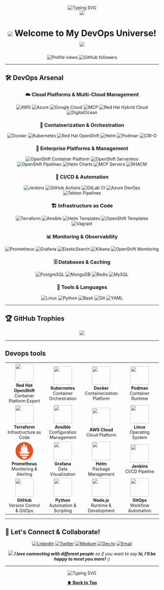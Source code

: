 <div align="center">
  <img src="https://readme-typing-svg.herokuapp.com/?font=Fira+Code&pause=1000&color=00D4FF&center=true&vCenter=true&width=435&lines=Hey+there!+I'm+%5BYour+Name%5D+%F0%9F%91%8B;DevOps+Engineer+%F0%9F%9A%80;OpenShift+Specialist+%E2%9A%93;Cloud+Enthusiast+%E2%98%81%EF%B8%8F;Automation+Lover+%F0%9F%A4%96;Always+Learning+%F0%9F%93%88" alt="Typing SVG" />
</div>

<div align="center">
  <img src="https://media.giphy.com/media/M9gbBd9nbDrOTu1Mqx/giphy.gif" width="100"/>
</div>

<h1 align="center">
  <img src="https://media.giphy.com/media/hvRJCLFzcasrR4ia7z/giphy.gif" width="30px"/>
  Welcome to My DevOps Universe! 
  <img src="https://media.giphy.com/media/hvRJCLFzcasrR4ia7z/giphy.gif" width="30px"/>
</h1>

<div align="center">
  <img src="https://komarev.com/ghpvc/?username=yourusername&label=Profile%20views&color=0e75b6&style=flat" alt="Profile views" />
  <img src="https://img.shields.io/github/followers/yourusername?label=Followers&style=social" alt="GitHub followers" />
</div>



---

## 🛠️ DevOps Arsenal

<div align="center">

### ☁️ Cloud Platforms & Multi-Cloud Management
![AWS](https://img.shields.io/badge/AWS-%23FF9900.svg?style=for-the-badge&logo=amazon-aws&logoColor=white)
![Azure](https://img.shields.io/badge/azure-%230072C6.svg?style=for-the-badge&logo=microsoftazure&logoColor=white)
![Google Cloud](https://img.shields.io/badge/GoogleCloud-%234285F4.svg?style=for-the-badge&logo=google-cloud&logoColor=white)
![MCP](https://img.shields.io/badge/Multi%20Cloud%20Platform-FF6B6B?style=for-the-badge&logo=icloud&logoColor=white)
![Red Hat Hybrid Cloud](https://img.shields.io/badge/Red%20Hat%20Hybrid%20Cloud-EE0000?style=for-the-badge&logo=redhat&logoColor=white)
![DigitalOcean](https://img.shields.io/badge/DigitalOcean-%230167ff.svg?style=for-the-badge&logo=digitalOcean&logoColor=white)

### 🐳 Containerization & Orchestration
![Docker](https://img.shields.io/badge/docker-%230db7ed.svg?style=for-the-badge&logo=docker&logoColor=white)
![Kubernetes](https://img.shields.io/badge/kubernetes-%23326ce5.svg?style=for-the-badge&logo=kubernetes&logoColor=white)
![Red Hat OpenShift](https://img.shields.io/badge/Red%20Hat%20OpenShift-EE0000?style=for-the-badge&logo=redhatopenshift&logoColor=white)
![Helm](https://img.shields.io/badge/Helm-0F1689?style=for-the-badge&logo=Helm&labelColor=0F1689&logoColor=white)
![Podman](https://img.shields.io/badge/Podman-892CA0?style=for-the-badge&logo=podman&logoColor=white)
![CRI-O](https://img.shields.io/badge/CRI--O-326CE5?style=for-the-badge&logo=kubernetes&logoColor=white)

### 🏢 Enterprise Platforms & Management
![OpenShift Container Platform](https://img.shields.io/badge/OpenShift%20Container%20Platform-EE0000?style=for-the-badge&logo=redhatopenshift&logoColor=white)
![OpenShift Serverless](https://img.shields.io/badge/OpenShift%20Serverless-EE0000?style=for-the-badge&logo=redhat&logoColor=white)
![OpenShift Pipelines](https://img.shields.io/badge/OpenShift%20Pipelines-EE0000?style=for-the-badge&logo=redhat&logoColor=white)
![Helm Charts](https://img.shields.io/badge/Helm%20Charts-0F1689?style=for-the-badge&logo=helm&logoColor=white)
![MCP Servers](https://img.shields.io/badge/MCP%20Servers-4A90E2?style=for-the-badge&logo=server&logoColor=white)
![RHACM](https://img.shields.io/badge/Red%20Hat%20ACM-EE0000?style=for-the-badge&logo=redhat&logoColor=white)

### 🔄 CI/CD & Automation  
![Jenkins](https://img.shields.io/badge/jenkins-%232C5263.svg?style=for-the-badge&logo=jenkins&logoColor=white)
![GitHub Actions](https://img.shields.io/badge/github%20actions-%232671E5.svg?style=for-the-badge&logo=githubactions&logoColor=white)
![GitLab CI](https://img.shields.io/badge/gitlab%20ci-%23181717.svg?style=for-the-badge&logo=gitlab&logoColor=white)
![Azure DevOps](https://img.shields.io/badge/Azure_DevOps-0078D4?style=for-the-badge&logo=azure-devops&logoColor=white)
![Tekton Pipelines](https://img.shields.io/badge/Tekton%20Pipelines-FD495C?style=for-the-badge&logo=tekton&logoColor=white)

### 🏗️ Infrastructure as Code
![Terraform](https://img.shields.io/badge/terraform-%235835CC.svg?style=for-the-badge&logo=terraform&logoColor=white)
![Ansible](https://img.shields.io/badge/ansible-%231A1918.svg?style=for-the-badge&logo=ansible&logoColor=white)
![Helm Templates](https://img.shields.io/badge/Helm%20Templates-0F1689?style=for-the-badge&logo=helm&logoColor=white)
![OpenShift Templates](https://img.shields.io/badge/OpenShift%20Templates-EE0000?style=for-the-badge&logo=redhat&logoColor=white)
![Vagrant](https://img.shields.io/badge/vagrant-%231563FF.svg?style=for-the-badge&logo=vagrant&logoColor=white)

### 📊 Monitoring & Observability
![Prometheus](https://img.shields.io/badge/Prometheus-E6522C?style=for-the-badge&logo=Prometheus&logoColor=white)
![Grafana](https://img.shields.io/badge/grafana-%23F46800.svg?style=for-the-badge&logo=grafana&logoColor=white)
![ElasticSearch](https://img.shields.io/badge/-ElasticSearch-005571?style=for-the-badge&logo=elasticsearch)
![Kibana](https://img.shields.io/badge/Kibana-005571?style=for-the-badge&logo=Kibana&logoColor=white)
![OpenShift Monitoring](https://img.shields.io/badge/OpenShift%20Monitoring-EE0000?style=for-the-badge&logo=redhat&logoColor=white)

### 🗄️ Databases & Caching
![PostgreSQL](https://img.shields.io/badge/postgresql-%23316192.svg?style=for-the-badge&logo=postgresql&logoColor=white)
![MongoDB](https://img.shields.io/badge/MongoDB-%234ea94b.svg?style=for-the-badge&logo=mongodb&logoColor=white)
![Redis](https://img.shields.io/badge/redis-%23DD0031.svg?style=for-the-badge&logo=redis&logoColor=white)
![MySQL](https://img.shields.io/badge/mysql-%2300f.svg?style=for-the-badge&logo=mysql&logoColor=white)

### 🔧 Tools & Languages
![Linux](https://img.shields.io/badge/Linux-FCC624?style=for-the-badge&logo=linux&logoColor=black)
![Python](https://img.shields.io/badge/python-3670A0?style=for-the-badge&logo=python&logoColor=ffdd54)
![Bash](https://img.shields.io/badge/bash-%23121011.svg?style=for-the-badge&logo=gnu-bash&logoColor=white)
![Git](https://img.shields.io/badge/git-%23F05033.svg?style=for-the-badge&logo=git&logoColor=white)
![YAML](https://img.shields.io/badge/yaml-%23ffffff.svg?style=for-the-badge&logo=yaml&logoColor=151515)

</div>

---

## 🏆 GitHub Trophies

<div align="center">
  <img src="https://github-profile-trophy.vercel.app/?username=yourusername&theme=radical&no-frame=true&no-bg=false&margin-w=4" />
</div>

---

## Devops tools


<div align="center"> <table> <tr> <td align="center" width="25%"> <img src="https://cdn.jsdelivr.net/gh/devicons/devicon/icons/redhat/redhat-original.svg" width="60" height="60"/> <br><strong>Red Hat OpenShift</strong> <br>Container Platform Expert </td> <td align="center" width="25%"> <img src="https://cdn.jsdelivr.net/gh/devicons/devicon/icons/kubernetes/kubernetes-plain.svg" width="60" height="60"/> <br><strong>Kubernetes</strong> <br>Container Orchestration </td> <td align="center" width="25%"> <img src="https://cdn.jsdelivr.net/gh/devicons/devicon/icons/docker/docker-original.svg" width="60" height="60"/> <br><strong>Docker</strong> <br>Containerization Platform </td> <td align="center" width="25%"> <img src="https://cdn.jsdelivr.net/gh/devicons/devicon/icons/podman/podman-original.svg" width="60" height="60"/> <br><strong>Podman</strong> <br>Container Runtime </td> </tr> <tr> <td align="center" width="25%"> <img src="https://cdn.jsdelivr.net/gh/devicons/devicon/icons/terraform/terraform-original.svg" width="60" height="60"/> <br><strong>Terraform</strong> <br>Infrastructure as Code </td> <td align="center" width="25%"> <img src="https://cdn.jsdelivr.net/gh/devicons/devicon/icons/ansible/ansible-original.svg" width="60" height="60"/> <br><strong>Ansible</strong> <br>Configuration Management </td> <td align="center" width="25%"> <img src="https://cdn.jsdelivr.net/gh/devicons/devicon/icons/amazonwebservices/amazonwebservices-original.svg" width="60" height="60"/> <br><strong>AWS Cloud</strong> <br>Cloud Platform </td> <td align="center" width="25%"> <img src="https://cdn.jsdelivr.net/gh/devicons/devicon/icons/linux/linux-original.svg" width="60" height="60"/> <br><strong>Linux</strong> <br>Operating System </td> </tr> <tr> <td align="center" width="25%"> <img src="https://raw.githubusercontent.com/cncf/artwork/master/projects/prometheus/icon/color/prometheus-icon-color.svg" width="60" height="60"/> <br><strong>Prometheus</strong> <br>Monitoring & Alerting </td> <td align="center" width="25%"> <img src="https://cdn.jsdelivr.net/gh/devicons/devicon/icons/grafana/grafana-original.svg" width="60" height="60"/> <br><strong>Grafana</strong> <br>Data Visualization </td> <td align="center" width="25%"> <img src="https://cdn.jsdelivr.net/gh/devicons/devicon/icons/kubernetes/kubernetes-plain.svg" width="60" height="60"/> <br><strong>Helm</strong> <br>Package Management </td> <td align="center" width="25%"> <img src="https://cdn.jsdelivr.net/gh/devicons/devicon/icons/jenkins/jenkins-original.svg" width="60" height="60"/> <br><strong>Jenkins</strong> <br>CI/CD Pipeline </td> </tr> <tr> <td align="center" width="25%"> <img src="https://cdn.jsdelivr.net/gh/devicons/devicon/icons/github/github-original.svg" width="60" height="60"/> <br><strong>GitHub</strong> <br>Version Control & GitOps </td> <td align="center" width="25%"> <img src="https://cdn.jsdelivr.net/gh/devicons/devicon/icons/python/python-original.svg" width="60" height="60"/> <br><strong>Python</strong> <br>Automation & Scripting </td> <td align="center" width="25%"> <img src="https://cdn.jsdelivr.net/gh/devicons/devicon/icons/nodejs/nodejs-original.svg" width="60" height="60"/> <br><strong>Node.js</strong> <br>Runtime & Development </td> <td align="center" width="25%"> <img src="https://cdn.jsdelivr.net/gh/devicons/devicon/icons/git/git-original.svg" width="60" height="60"/> <br><strong>GitOps</strong> <br>Workflow Automation </td> </tr> </table> </div>








---

## 🌟 Let's Connect & Collaborate!

<div align="center">

[![LinkedIn](https://img.shields.io/badge/LinkedIn-%230077B5.svg?style=for-the-badge&logo=linkedin&logoColor=white)](https://linkedin.com/in/yourprofile)
[![Twitter](https://img.shields.io/badge/Twitter-%231DA1F2.svg?style=for-the-badge&logo=Twitter&logoColor=white)](https://twitter.com/yourhandle)
[![Medium](https://img.shields.io/badge/Medium-12100E?style=for-the-badge&logo=medium&logoColor=white)](https://medium.com/@yourprofile)
[![Dev.to](https://img.shields.io/badge/dev.to-0A0A0A?style=for-the-badge&logo=dev.to&logoColor=white)](https://dev.to/yourprofile)
[![Email](https://img.shields.io/badge/Email-D14836?style=for-the-badge&logo=gmail&logoColor=white)](mailto:your.email@gmail.com)

</div>

<div align="center">
  <img src="https://media.giphy.com/media/LnQjpWaON8nhr21vNW/giphy.gif" width="60"> 
  <em><b>I love connecting with different people</b> so if you want to say <b>hi, I'll be happy to meet you more!</b> :)</em>
</div>

---

<div align="center">
  <img src="https://readme-typing-svg.herokuapp.com/?font=Fira+Code&pause=1000&color=00D4FF&center=true&vCenter=true&width=435&lines=Thanks+for+visiting!+%E2%9C%A8;Keep+DevOps-ing!+%F0%9F%9A%80;Happy+Coding!+%F0%9F%92%BB;OpenShift+%E2%9A%93+Helm+%E2%9A%A1+MCP+%E2%98%81%EF%B8%8F" alt="Typing SVG" />
</div>

<div align="center">
  
**[⬆ Back to Top](#welcome-to-my-devops-universe)**

</div>






